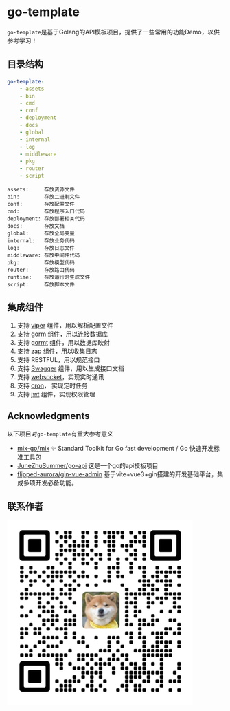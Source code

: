 # go-template
```go-template```是基于Golang的API模板项目，提供了一些常用的功能Demo，以供参考学习！

## 目录结构
```yaml
go-template:
    - assets
    - bin
    - cmd
    - conf
    - deployment
    - docs
    - global
    - internal
    - log
    - middleware
    - pkg
    - router
    - script
```

```text
assets:     存放资源文件
bin:        存放二进制文件
conf:       存放配置文件
cmd:        存放程序入口代码
deployment: 存放部署相关代码
docs:       存放文档
global:     存放全局变量
internal:   存放业务代码
log:        存放日志文件
middleware: 存放中间件代码
pkg:        存放模型代码
router:     存放路由代码
runtime:    存放运行时生成文件
script:     存放脚本文件
```

## 集成组件
1. 支持 [viper](https://github.com/spf13/viper) 组件，用以解析配置文件
2. 支持 [gorm](https://gorm.io/gorm) 组件，用以连接数据库
3. 支持 [gormt](https://github.com/xxjwxc/gormt) 组件，用以数据库映射
4. 支持 [zap](https://go.uber.org/zap) 组件，用以收集日志
5. 支持 RESTFUL，用以规范接口
6. 支持 [Swagger](https://github.com/swaggo/gin-swagger) 组件，用以生成接口文档
7. 支持 [websocket](https://github.com/gorilla/websocket)，实现实时通讯
8. 支持 [cron](https://github.com/jakecoffman/cron)， 实现定时任务
9. 支持 [jwt](https://github.com/golang-jwt/jwt) 组件，实现权限管理

## Acknowledgments
以下项目对```go-template```有重大参考意义
- [mix-go/mix](https://github.com/mix-go/mix) ✨ Standard Toolkit for Go fast development / Go 快速开发标准工具包
- [JuneZhuSummer/go-api](https://github.com/JuneZhuSummer/go-api) 这是一个go的api模板项目
- [flipped-aurora/gin-vue-admin](https://github.com/flipped-aurora/gin-vue-admin) 基于vite+vue3+gin搭建的开发基础平台，集成多项开发必备功能。

## 联系作者
![联系作者](assets/img.png)